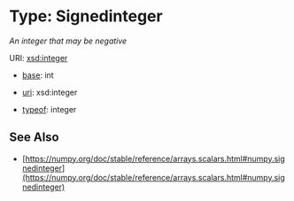 # Type: Signedinteger




_An integer that may be negative_



URI: [xsd:integer](http://www.w3.org/2001/XMLSchema#integer)

* [base](https://w3id.org/linkml/base): int

* [uri](https://w3id.org/linkml/uri): xsd:integer


* [typeof](https://w3id.org/linkml/typeof): integer







## See Also

* [https://numpy.org/doc/stable/reference/arrays.scalars.html#numpy.signedinteger](https://numpy.org/doc/stable/reference/arrays.scalars.html#numpy.signedinteger)


